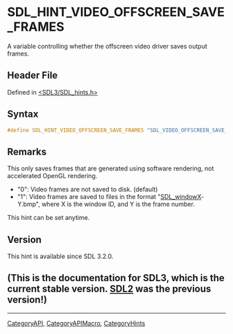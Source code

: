 # SDL_HINT_VIDEO_OFFSCREEN_SAVE_FRAMES

A variable controlling whether the offscreen video driver saves output frames.

## Header File

Defined in [<SDL3/SDL_hints.h>](https://github.com/libsdl-org/SDL/blob/main/include/SDL3/SDL_hints.h)

## Syntax

```c
#define SDL_HINT_VIDEO_OFFSCREEN_SAVE_FRAMES "SDL_VIDEO_OFFSCREEN_SAVE_FRAMES"
```

## Remarks

This only saves frames that are generated using software rendering, not
accelerated OpenGL rendering.

- "0": Video frames are not saved to disk. (default)
- "1": Video frames are saved to files in the format
  "[SDL_windowX](SDL_windowX)-Y.bmp", where X is the window ID, and Y is
  the frame number.

This hint can be set anytime.

## Version

This hint is available since SDL 3.2.0.

## (This is the documentation for SDL3, which is the current stable version. [SDL2](https://wiki.libsdl.org/SDL2/) was the previous version!)



----
[CategoryAPI](CategoryAPI), [CategoryAPIMacro](CategoryAPIMacro), [CategoryHints](CategoryHints)

